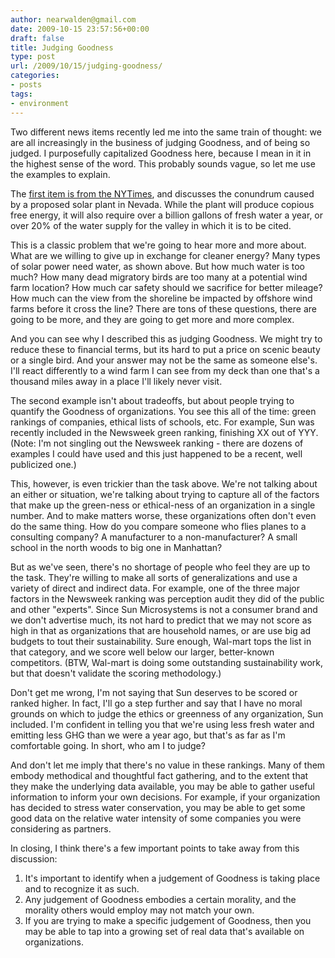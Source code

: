 ```yaml
---
author: nearwalden@gmail.com
date: 2009-10-15 23:57:56+00:00
draft: false
title: Judging Goodness
type: post
url: /2009/10/15/judging-goodness/
categories:
- posts
tags:
- environment
---
```


Two different news items recently led me into the same train of thought: we are all increasingly in the business of judging Goodness, and of being so judged. I purposefully capitalized Goodness here, because I mean in it in the highest sense of the word. This probably sounds vague, so let me use the examples to explain.





The [first item is from the NYTimes](http://www.nytimes.com/2009/09/30/business/energy-environment/30water.html?_r=1&emc=eta1), and discusses the conundrum caused by a proposed solar plant in Nevada. While the plant will produce copious free energy, it will also require over a billion gallons of fresh water a year, or over 20% of the water supply for the valley in which it is to be cited.





This is a classic problem that we're going to hear more and more about. What are we willing to give up in exchange for cleaner energy? Many types of solar power need water, as shown above. But how much water is too much? How many dead migratory birds are too many at a potential wind farm location? How much car safety should we sacrifice for better mileage? How much can the view from the shoreline be impacted by offshore wind farms before it cross the line? There are tons of these questions, there are going to be more, and they are going to get more and more complex.





And you can see why I described this as judging Goodness. We might try to reduce these to financial terms, but its hard to put a price on scenic beauty or a single bird. And your answer may not be the same as someone else's. I'll react differently to a wind farm I can see from my deck than one that's a thousand miles away in a place I'll likely never visit.





The second example isn't about tradeoffs, but about people trying to quantify the Goodness of organizations. You see this all of the time: green rankings of companies, ethical lists of schools, etc. For example, Sun was recently included in the Newsweek green ranking, finishing XX out of YYY. (Note: I'm not singling out the Newsweek ranking - there are dozens of examples I could have used and this just happened to be a recent, well publicized one.)





This, however, is even trickier than the task above. We're not talking about an either or situation, we're talking about trying to capture all of the factors that make up the green-ness or ethical-ness of an organization in a single number. And to make matters worse, these organizations often don't even do the same thing. How do you compare someone who flies planes to a consulting company? A manufacturer to a non-manufacturer? A small school in the north woods to big one in Manhattan?





But as we've seen, there's no shortage of people who feel they are up to the task. They're willing to make all sorts of generalizations and use a variety of direct and indirect data. For example, one of the three major factors in the Newsweek ranking was perception audit they did of the public and other "experts". Since Sun Microsystems is not a consumer brand and we don't advertise much, its not hard to predict that we may not score as high in that as organizations that are household names, or are use big ad budgets to tout their sustainability. Sure enough, Wal-mart tops the list in that category, and we score well below our larger, better-known competitors. (BTW, Wal-mart is doing some outstanding sustainability work, but that doesn't validate the scoring methodology.)





Don't get me wrong, I'm not saying that Sun deserves to be scored or ranked higher. In fact, I'll go a step further and say that I have no moral grounds on which to judge the ethics or greenness of any organization, Sun included. I'm confident in telling you that we're using less fresh water and emitting less GHG than we were a year ago, but that's as far as I'm comfortable going. In short, who am I to judge?





And don't let me imply that there's no value in these rankings. Many of them embody methodical and thoughtful fact gathering, and to the extent that they make the underlying data available, you may be able to gather useful information to inform your own decisions. For example, if your organization has decided to stress water conservation, you may be able to get some good data on the relative water intensity of some companies you were considering as partners.





In closing, I think there's a few important points to take away from this discussion:






  1. It's important to identify when a judgement of Goodness is taking place and to recognize it as such.
  2. Any judgement of Goodness embodies a certain morality, and the morality others would employ may not match your own. 
  3. If you are trying to make a specific judgement of Goodness, then you may be able to tap into a growing set of real data that's available on organizations.



